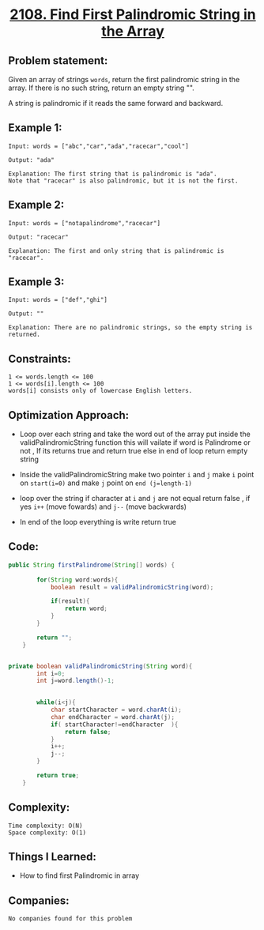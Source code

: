 <h1 align="center"><a href="https://leetcode.com/problems/find-first-palindromic-string-in-the-array/" target="_blank">2108. Find First Palindromic String in the Array</a></h1>

## Problem statement:
Given an array of strings `words`, return the first palindromic string in the array. If there is no such string, return an empty string "".

A string is palindromic if it reads the same forward and backward.

## Example 1:

```
Input: words = ["abc","car","ada","racecar","cool"]

Output: "ada"

Explanation: The first string that is palindromic is "ada".
Note that "racecar" is also palindromic, but it is not the first.
```

## Example 2:

```
Input: words = ["notapalindrome","racecar"]

Output: "racecar"

Explanation: The first and only string that is palindromic is "racecar".
```


## Example 3:

```
Input: words = ["def","ghi"]

Output: ""

Explanation: There are no palindromic strings, so the empty string is returned.
```


## Constraints:

```
1 <= words.length <= 100
1 <= words[i].length <= 100
words[i] consists only of lowercase English letters.
```


 

## Optimization Approach:

- Loop over each string and take the word out of the array put inside the validPalindromicString function this will vailate if word
  is Palindrome or not , If its returns true and return true else in end of loop return empty string
  
- Inside the validPalindromicString make two pointer `i` and `j` make `i` point on `start(i=0)` and make `j` point on `end (j=length-1)`
    
- loop over the string if character at `i` and `j` are not equal return false , if yes `i++` (move fowards) and `j--` (move backwards)
  
- In end of the loop everything is write return true



## Code: 

```java
public String firstPalindrome(String[] words) {
        
        for(String word:words){
            boolean result = validPalindromicString(word);

            if(result){
                return word;
            }
        }

        return "";
    }


private boolean validPalindromicString(String word){
        int i=0;
        int j=word.length()-1;
       

        while(i<j){
            char startCharacter = word.charAt(i);
            char endCharacter = word.charAt(j);
            if( startCharacter!=endCharacter  ){
                return false;
            }
            i++;
            j--;
        }

        return true;
    }

```







## Complexity:

```
Time complexity: O(N)
Space complexity: O(1)
```

## Things I Learned:

- How to find first Palindromic in array
  


## Companies:

```
No companies found for this problem
```





